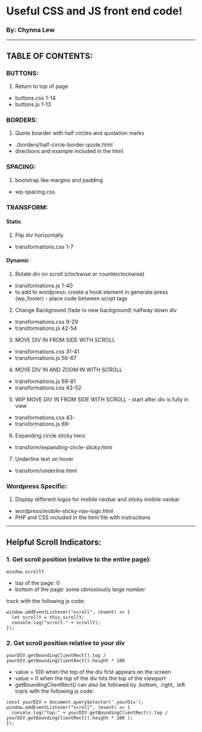 # Useful CSS and JS front end code! 
### By: Chynna Lew

<hr/>

## TABLE OF CONTENTS:
### BUTTONS:
1. Return to top of page
  - buttons.css 1-14
  - buttons.js 1-13
### BORDERS:
1. Quote boarder with half circles and quotation marks
  - ./borders/half-circle-border-quote.html
  - directions and example included in the html
### SPACING:
1. bootstrap like margins and padding
  - wp-spacing.css
### TRANSFORM:
#### Static
1. Flip div horizontally 
  - transformations.css 1-7
#### Dynamic
1. Rotate div on scroll (clockwise or counterclockwise) 
  - transformations.js 1-40
  - to add to wordpress: create a hook element in generate press (wp_footer) - place code between script tags
2. Change Background (fade to new background) halfway down div
  - transformations.css 9-29
  - transformations.js 42-54
3. MOVE DIV IN FROM SIDE WITH SCROLL
  - transformations.css 31-41
  - transformations.js 56-67
4. MOVE DIV IN AND ZOOM IN WITH SCROLL
  - transformations.js 69-81
  - transformations.css 43-52
5. WIP MOVE DIV IN FROM SIDE WITH SCROLL - start after div is fully in view
  - transformations.css 43-
  - transformations.js 69-
6. Expanding circle sticky hero
  - transform/expanding-circle-sticky.html
7. Underline text on hover
  - transform/underline.html
### Wordpress Specific:
1. Display different logos for mobile navbar and sticky mobile navbar
  - wordpress/mobile-sticky-nav-logo.html
  - PHP and CSS included in the html file with instructions
<hr/>

## Helpful Scroll Indicators:
### 1. Get scroll position (relative to the entire page):
```
window.scrollY
```
- top of the page: 0
- bottom of the page: some obnoxiously large number

track with the following js code:
```
window.addEventListener("scroll", (event) => {
  let scrollY = this.scrollY;
  console.log("scroll:" + scrollY);
});
```
### 2. Get scroll position relative to your div
```
yourDIV.getBoundingClientRect().top / yourDIV.getBoundingClientRect().height * 100
```
- value = 100 when the top of the div first appears on the screen
- value = 0 when the top of the div hits the top of the viewport
- getBoundingClientRect() can also be followed by .bottom, .right, .left
track with the following js code:
```
const yourDIV = document.querySelector('.yourDiv');
window.addEventListener("scroll", (event) => {
  console.log("top:" + yourDIV.getBoundingClientRect().top / yourDIV.getBoundingClientRect().height * 100 );
});
```

